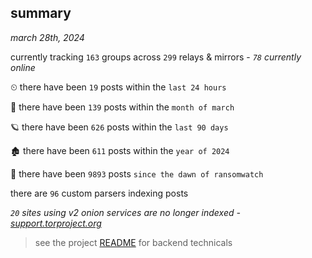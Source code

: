 
## summary
_march 28th, 2024_

currently tracking `163` groups across `299` relays & mirrors - _`78` currently online_

⏲ there have been `19` posts within the `last 24 hours`

🦈 there have been `139` posts within the `month of march`

🪐 there have been `626` posts within the `last 90 days`

🏚 there have been `611` posts within the `year of 2024`

🦕 there have been `9893` posts `since the dawn of ransomwatch`

there are `96` custom parsers indexing posts

_`20` sites using v2 onion services are no longer indexed - [support.torproject.org](https://support.torproject.org/onionservices/v2-deprecation/)_

> see the project [README](https://github.com/joshhighet/ransomwatch#ransomwatch--) for backend technicals
